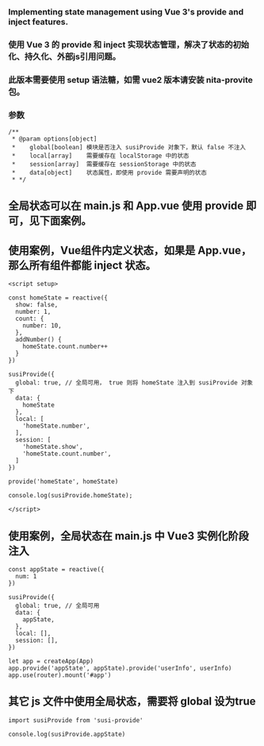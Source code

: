 ### Implementing state management using Vue 3's provide and inject features.
### 使用 Vue 3 的 provide 和 inject 实现状态管理，解决了状态的初始化、持久化、外部js引用问题。
### 此版本需要使用 setup 语法糖，如需 vue2 版本请安装 nita-provite 包。

### 参数
```
/**
 * @param options[object]
 *    global[boolean] 模块是否注入 susiProvide 对象下，默认 false 不注入
 *    local[array]    需要缓存在 localStorage 中的状态
 *    session[array]  需要缓存在 sessionStorage 中的状态
 *    data[object]    状态属性，即使用 provide 需要声明的状态
 * */
```

## 全局状态可以在 main.js 和 App.vue 使用 provide 即可，见下面案例。

## 使用案例，Vue组件内定义状态，如果是 App.vue，那么所有组件都能 inject 状态。

```
<script setup>

const homeState = reactive({
  show: false,
  number: 1,
  count: {
    number: 10,
  },
  addNumber() {
    homeState.count.number++
  }
})

susiProvide({
  global: true, // 全局可用， true 则将 homeState 注入到 susiProvide 对象下
  data: {
    homeState
  },
  local: [
    'homeState.number',
  ],
  session: [
    'homeState.show',
    'homeState.count.number',
  ]
})

provide('homeState', homeState)

console.log(susiProvide.homeState);

</script>
```

## 使用案例，全局状态在 main.js 中 Vue3 实例化阶段注入

```
const appState = reactive({
  num: 1
})

susiProvide({
  global: true, // 全局可用
  data: {
    appState,
  },
  local: [],
  session: [],
})

let app = createApp(App)
app.provide('appState', appState).provide('userInfo', userInfo)
app.use(router).mount('#app')

```

## 其它 js 文件中使用全局状态，需要将 global 设为true

```
import susiProvide from 'susi-provide'

console.log(susiProvide.appState)

```
